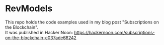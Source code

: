 # RevModels
This repo holds the code examples used in my blog post "Subscriptions on the Blockchain". </br>It was published in Hacker Noon: https://hackernoon.com/subscriptions-on-the-blockchain-c037ade68242
